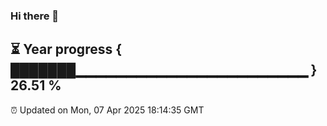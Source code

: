### Hi there 👋
⏳ Year progress { ███████▁▁▁▁▁▁▁▁▁▁▁▁▁▁▁▁▁▁▁▁▁▁▁ } 26.51 %
---
⏰ Updated on Mon, 07 Apr 2025 18:14:35 GMT

